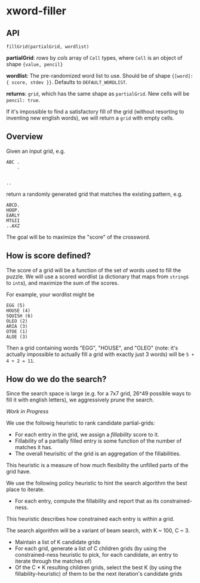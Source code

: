 # xword-filler

## API

`fillGrid(partialGrid, wordlist)`

**partialGrid**: *rows* by *cols* array of `Cell` types, where `Cell` is an object of shape `{value, pencil}`

**wordlist**: The pre-randomized word list to use. Should be of shape `{[word]: { score, stdev }}`. Defaults to `DEFAULT_WORDLIST`.

**returns**: `grid`, which has the same shape as `partialGrid`. New cells will be `pencil: true`.

If it's impossible to find a satisfactory fill of the grid (without resorting to inventing new english words), we will return a `grid` with empty cells.

## Overview
Given an input grid, e.g. 
```
ABC .
    .
    
    
..       
```

return a randomly generated grid that matches the existing pattern, e.g. 
```
ABCD.
HOOP.
EARLY
MTGII
..AXZ
```

The goal will be to maximize the "score" of the crossword.

## How is score defined?

The score of a grid will be a function of the set of words used to fill the puzzle.
We will use a scored wordlist (a dictionary that maps from `string`s to `int`s), and maximize the sum of the scores.

For example, your wordlist might be 
```
EGG (5)
HOUSE (4)
SQUISH (6)
OLEO (2)
ARIA (3)
OTOE (1)
ALOE (3)
```

Then a grid containing words "EGG", "HOUSE", and "OLEO" (note: it's actually impossible to actually fill a grid with exactly just 3 words) will be
`5 + 4 + 2 = 11`.

## How do we do the search?
Since the search space is large (e.g. for a 7x7 grid, 26^49 possible ways to fill it with english letters), we aggressively prune the search.

*Work in Progress* 

We use the followig heuristic to rank candidate partial-grids:
- For each entry in the grid, we assign a *fillability* score to it.
- Fillability of a partially filled entry is some function of the number of matches it has.
- The overall heurisitic of the grid is an aggregation of the fillabilities.

This heuristic is a measure of how much flexibility the unfilled parts of the grid have.

We use the following policy heuristic to hint the search algorithm the best place to iterate.
- For each entry, compute the fillability and report that as its constrained-ness.

This heuristic describes how constrained each entry is within a grid.

The search algorithm will be a variant of beam search, with K ~ 100, C ~ 3.
- Maintain a list of K candidate grids
- For each grid, generate a list of C children grids (by using the constrained-ness heuristic to pick, for each candidate, an entry to iterate through the matches of)
- Of the C * K resulting children grids, select the best K (by using the fillability-heuristic) of them to be the next iteration's candidate grids

